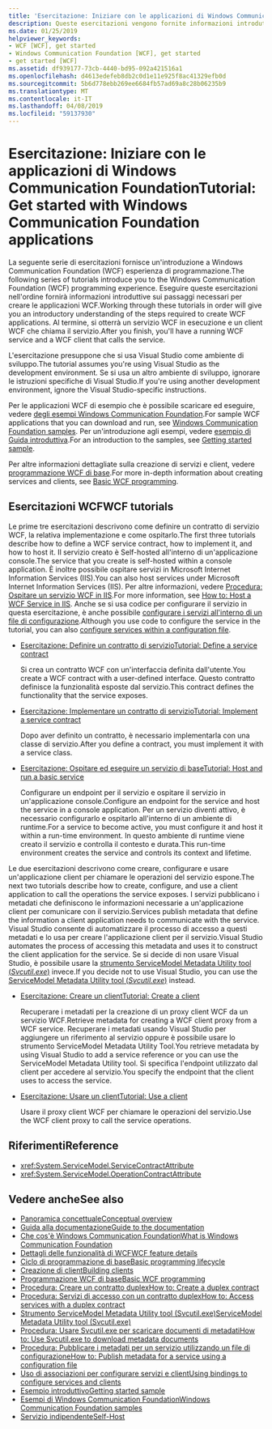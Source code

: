 ```yaml
---
title: 'Esercitazione: Iniziare con le applicazioni di Windows Communication Foundation'
description: Queste esercitazioni vengono fornite informazioni introduttive per la creazione di applicazioni WCF.
ms.date: 01/25/2019
helpviewer_keywords:
- WCF [WCF], get started
- Windows Communication Foundation [WCF], get started
- get started [WCF]
ms.assetid: df939177-73cb-4440-bd95-092a421516a1
ms.openlocfilehash: d4613edefeb8db2c0d1e11e925f8ac41329efb0d
ms.sourcegitcommit: 5b6d778ebb269ee6684fb57ad69a8c28b06235b9
ms.translationtype: MT
ms.contentlocale: it-IT
ms.lasthandoff: 04/08/2019
ms.locfileid: "59137930"
---
```

# <a name="tutorial-get-started-with-windows-communication-foundation-applications"></a><span data-ttu-id="b9edb-103">Esercitazione: Iniziare con le applicazioni di Windows Communication Foundation</span><span class="sxs-lookup"><span data-stu-id="b9edb-103">Tutorial: Get started with Windows Communication Foundation applications</span></span>
<span data-ttu-id="b9edb-104">La seguente serie di esercitazioni fornisce un'introduzione a Windows Communication Foundation (WCF) esperienza di programmazione.</span><span class="sxs-lookup"><span data-stu-id="b9edb-104">The following series of tutorials introduce you to the Windows Communication Foundation (WCF) programming experience.</span></span> <span data-ttu-id="b9edb-105">Eseguire queste esercitazioni nell'ordine fornirà informazioni introduttive sui passaggi necessari per creare le applicazioni WCF.</span><span class="sxs-lookup"><span data-stu-id="b9edb-105">Working through these tutorials in order will give you an introductory understanding of the steps required to create WCF applications.</span></span> <span data-ttu-id="b9edb-106">Al termine, si otterrà un servizio WCF in esecuzione e un client WCF che chiama il servizio.</span><span class="sxs-lookup"><span data-stu-id="b9edb-106">After you finish, you'll have a running WCF service and a WCF client that calls the service.</span></span> 

<span data-ttu-id="b9edb-107">L'esercitazione presuppone che si usa Visual Studio come ambiente di sviluppo.</span><span class="sxs-lookup"><span data-stu-id="b9edb-107">The tutorial assumes you're using Visual Studio as the development environment.</span></span> <span data-ttu-id="b9edb-108">Se si usa un altro ambiente di sviluppo, ignorare le istruzioni specifiche di Visual Studio.</span><span class="sxs-lookup"><span data-stu-id="b9edb-108">If you're using another development environment, ignore the Visual Studio-specific instructions.</span></span> 

<span data-ttu-id="b9edb-109">Per le applicazioni WCF di esempio che è possibile scaricare ed eseguire, vedere [degli esempi Windows Communication Foundation](samples/index.md).</span><span class="sxs-lookup"><span data-stu-id="b9edb-109">For sample WCF applications that you can download and run, see [Windows Communication Foundation samples](samples/index.md).</span></span> <span data-ttu-id="b9edb-110">Per un'introduzione agli esempi, vedere [esempio di Guida introduttiva](samples/getting-started-sample.md).</span><span class="sxs-lookup"><span data-stu-id="b9edb-110">For an introduction to the samples, see [Getting started sample](samples/getting-started-sample.md).</span></span>

<span data-ttu-id="b9edb-111">Per altre informazioni dettagliate sulla creazione di servizi e client, vedere [programmazione WCF di base](basic-wcf-programming.md).</span><span class="sxs-lookup"><span data-stu-id="b9edb-111">For more in-depth information about creating services and clients, see [Basic WCF programming](basic-wcf-programming.md).</span></span>

## <a name="wcf-tutorials"></a><span data-ttu-id="b9edb-112">Esercitazioni WCF</span><span class="sxs-lookup"><span data-stu-id="b9edb-112">WCF tutorials</span></span>

<span data-ttu-id="b9edb-113">Le prime tre esercitazioni descrivono come definire un contratto di servizio WCF, la relativa implementazione e come ospitarlo.</span><span class="sxs-lookup"><span data-stu-id="b9edb-113">The first three tutorials describe how to define a WCF service contract, how to implement it, and how to host it.</span></span> <span data-ttu-id="b9edb-114">Il servizio creato è Self-hosted all'interno di un'applicazione console.</span><span class="sxs-lookup"><span data-stu-id="b9edb-114">The service that you create is self-hosted within a console application.</span></span> <span data-ttu-id="b9edb-115">È inoltre possibile ospitare servizi in Microsoft Internet Information Services (IIS).</span><span class="sxs-lookup"><span data-stu-id="b9edb-115">You can also host services under Microsoft Internet Information Services (IIS).</span></span> <span data-ttu-id="b9edb-116">Per altre informazioni, vedere [Procedura: Ospitare un servizio WCF in IIS](feature-details/how-to-host-a-wcf-service-in-iis.md).</span><span class="sxs-lookup"><span data-stu-id="b9edb-116">For more information, see [How to: Host a WCF Service in IIS](feature-details/how-to-host-a-wcf-service-in-iis.md).</span></span> <span data-ttu-id="b9edb-117">Anche se si usa codice per configurare il servizio in questa esercitazione, è anche possibile [configurare i servizi all'interno di un file di configurazione](configuring-services-using-configuration-files.md).</span><span class="sxs-lookup"><span data-stu-id="b9edb-117">Although you use code to configure the service in the tutorial, you can also [configure services within a configuration file](configuring-services-using-configuration-files.md).</span></span> 

- [<span data-ttu-id="b9edb-118">Esercitazione: Definire un contratto di servizio</span><span class="sxs-lookup"><span data-stu-id="b9edb-118">Tutorial: Define a service contract</span></span>](how-to-define-a-wcf-service-contract.md)

    <span data-ttu-id="b9edb-119">Si crea un contratto WCF con un'interfaccia definita dall'utente.</span><span class="sxs-lookup"><span data-stu-id="b9edb-119">You create a WCF contract with a user-defined interface.</span></span> <span data-ttu-id="b9edb-120">Questo contratto definisce la funzionalità esposte dal servizio.</span><span class="sxs-lookup"><span data-stu-id="b9edb-120">This contract defines the functionality that the service exposes.</span></span>

- [<span data-ttu-id="b9edb-121">Esercitazione: Implementare un contratto di servizio</span><span class="sxs-lookup"><span data-stu-id="b9edb-121">Tutorial: Implement a service contract</span></span>](how-to-implement-a-wcf-contract.md)

    <span data-ttu-id="b9edb-122">Dopo aver definito un contratto, è necessario implementarla con una classe di servizio.</span><span class="sxs-lookup"><span data-stu-id="b9edb-122">After you define a contract, you must implement it with a service class.</span></span>

- [<span data-ttu-id="b9edb-123">Esercitazione: Ospitare ed eseguire un servizio di base</span><span class="sxs-lookup"><span data-stu-id="b9edb-123">Tutorial: Host and run a basic service</span></span>](how-to-host-and-run-a-basic-wcf-service.md)

    <span data-ttu-id="b9edb-124">Configurare un endpoint per il servizio e ospitare il servizio in un'applicazione console.</span><span class="sxs-lookup"><span data-stu-id="b9edb-124">Configure an endpoint for the service and host the service in a console application.</span></span> <span data-ttu-id="b9edb-125">Per un servizio diventi attivo, è necessario configurarlo e ospitarlo all'interno di un ambiente di runtime.</span><span class="sxs-lookup"><span data-stu-id="b9edb-125">For a service to become active, you must configure it and host it within a run-time environment.</span></span> <span data-ttu-id="b9edb-126">In questo ambiente di runtime viene creato il servizio e controlla il contesto e durata.</span><span class="sxs-lookup"><span data-stu-id="b9edb-126">This run-time environment creates the service and controls its context and lifetime.</span></span>

<span data-ttu-id="b9edb-127">Le due esercitazioni descrivono come creare, configurare e usare un'applicazione client per chiamare le operazioni del servizio espone.</span><span class="sxs-lookup"><span data-stu-id="b9edb-127">The next two tutorials describe how to create, configure, and use a client application to call the operations the service exposes.</span></span> <span data-ttu-id="b9edb-128">I servizi pubblicano i metadati che definiscono le informazioni necessarie a un'applicazione client per comunicare con il servizio.</span><span class="sxs-lookup"><span data-stu-id="b9edb-128">Services publish metadata that define the information a client application needs to communicate with the service.</span></span> <span data-ttu-id="b9edb-129">Visual Studio consente di automatizzare il processo di accesso a questi metadati e lo usa per creare l'applicazione client per il servizio.</span><span class="sxs-lookup"><span data-stu-id="b9edb-129">Visual Studio automates the process of accessing this metadata and uses it to construct the client application for the service.</span></span> <span data-ttu-id="b9edb-130">Se si decide di non usare Visual Studio, è possibile usare la [strumento ServiceModel Metadata Utility tool (*Svcutil.exe*)](servicemodel-metadata-utility-tool-svcutil-exe.md) invece.</span><span class="sxs-lookup"><span data-stu-id="b9edb-130">If you decide not to use Visual Studio, you can use the [ServiceModel Metadata Utility tool (*Svcutil.exe*)](servicemodel-metadata-utility-tool-svcutil-exe.md) instead.</span></span>

- [<span data-ttu-id="b9edb-131">Esercitazione: Creare un client</span><span class="sxs-lookup"><span data-stu-id="b9edb-131">Tutorial: Create a client</span></span>](how-to-create-a-wcf-client.md)

    <span data-ttu-id="b9edb-132">Recuperare i metadati per la creazione di un proxy client WCF da un servizio WCF.</span><span class="sxs-lookup"><span data-stu-id="b9edb-132">Retrieve metadata for creating a WCF client proxy from a WCF service.</span></span> <span data-ttu-id="b9edb-133">Recuperare i metadati usando Visual Studio per aggiungere un riferimento al servizio oppure è possibile usare lo strumento ServiceModel Metadata Utility Tool.</span><span class="sxs-lookup"><span data-stu-id="b9edb-133">You retrieve metadata by using Visual Studio to add a service reference or you can use the ServiceModel Metadata Utility tool.</span></span> <span data-ttu-id="b9edb-134">Si specifica l'endpoint utilizzato dal client per accedere al servizio.</span><span class="sxs-lookup"><span data-stu-id="b9edb-134">You specify the endpoint that the client uses to access the service.</span></span>

- [<span data-ttu-id="b9edb-135">Esercitazione: Usare un client</span><span class="sxs-lookup"><span data-stu-id="b9edb-135">Tutorial: Use a client</span></span>](how-to-use-a-wcf-client.md)

    <span data-ttu-id="b9edb-136">Usare il proxy client WCF per chiamare le operazioni del servizio.</span><span class="sxs-lookup"><span data-stu-id="b9edb-136">Use the WCF client proxy to call the service operations.</span></span>

## <a name="reference"></a><span data-ttu-id="b9edb-137">Riferimenti</span><span class="sxs-lookup"><span data-stu-id="b9edb-137">Reference</span></span>

- <xref:System.ServiceModel.ServiceContractAttribute>
- <xref:System.ServiceModel.OperationContractAttribute>

## <a name="see-also"></a><span data-ttu-id="b9edb-138">Vedere anche</span><span class="sxs-lookup"><span data-stu-id="b9edb-138">See also</span></span>

- [<span data-ttu-id="b9edb-139">Panoramica concettuale</span><span class="sxs-lookup"><span data-stu-id="b9edb-139">Conceptual overview</span></span>](conceptual-overview.md)
- [<span data-ttu-id="b9edb-140">Guida alla documentazione</span><span class="sxs-lookup"><span data-stu-id="b9edb-140">Guide to the documentation</span></span>](guide-to-the-documentation.md)
- [<span data-ttu-id="b9edb-141">Che cos'è Windows Communication Foundation</span><span class="sxs-lookup"><span data-stu-id="b9edb-141">What is Windows Communication Foundation</span></span>](whats-wcf.md)
- [<span data-ttu-id="b9edb-142">Dettagli delle funzionalità di WCF</span><span class="sxs-lookup"><span data-stu-id="b9edb-142">WCF feature details</span></span>](feature-details/index.md)
- [<span data-ttu-id="b9edb-143">Ciclo di programmazione di base</span><span class="sxs-lookup"><span data-stu-id="b9edb-143">Basic programming lifecycle</span></span>](basic-programming-lifecycle.md)
- [<span data-ttu-id="b9edb-144">Creazione di client</span><span class="sxs-lookup"><span data-stu-id="b9edb-144">Building clients</span></span>](building-clients.md)
- [<span data-ttu-id="b9edb-145">Programmazione WCF di base</span><span class="sxs-lookup"><span data-stu-id="b9edb-145">Basic WCF programming</span></span>](basic-wcf-programming.md)
- [<span data-ttu-id="b9edb-146">Procedura: Creare un contratto duplex</span><span class="sxs-lookup"><span data-stu-id="b9edb-146">How to: Create a duplex contract</span></span>](feature-details/how-to-create-a-duplex-contract.md)
- [<span data-ttu-id="b9edb-147">Procedura: Servizi di accesso con un contratto duplex</span><span class="sxs-lookup"><span data-stu-id="b9edb-147">How to: Access services with a duplex contract</span></span>](feature-details/how-to-access-services-with-a-duplex-contract.md)
- [<span data-ttu-id="b9edb-148">Strumento ServiceModel Metadata Utility tool (Svcutil.exe)</span><span class="sxs-lookup"><span data-stu-id="b9edb-148">ServiceModel Metadata Utility tool (Svcutil.exe)</span></span>](servicemodel-metadata-utility-tool-svcutil-exe.md)
- [<span data-ttu-id="b9edb-149">Procedura: Usare Svcutil.exe per scaricare documenti di metadati</span><span class="sxs-lookup"><span data-stu-id="b9edb-149">How to: Use Svcutil.exe to download metadata documents</span></span>](feature-details/how-to-use-svcutil-exe-to-download-metadata-documents.md)
- [<span data-ttu-id="b9edb-150">Procedura: Pubblicare i metadati per un servizio utilizzando un file di configurazione</span><span class="sxs-lookup"><span data-stu-id="b9edb-150">How to: Publish metadata for a service using a configuration file</span></span>](feature-details/how-to-publish-metadata-for-a-service-using-a-configuration-file.md)
- [<span data-ttu-id="b9edb-151">Uso di associazioni per configurare servizi e client</span><span class="sxs-lookup"><span data-stu-id="b9edb-151">Using bindings to configure services and clients</span></span>](using-bindings-to-configure-services-and-clients.md)
- [<span data-ttu-id="b9edb-152">Esempio introduttivo</span><span class="sxs-lookup"><span data-stu-id="b9edb-152">Getting started sample</span></span>](samples/getting-started-sample.md)
- [<span data-ttu-id="b9edb-153">Esempi di Windows Communication Foundation</span><span class="sxs-lookup"><span data-stu-id="b9edb-153">Windows Communication Foundation samples</span></span>](samples/index.md)
- [<span data-ttu-id="b9edb-154">Servizio indipendente</span><span class="sxs-lookup"><span data-stu-id="b9edb-154">Self-Host</span></span>](samples/self-host.md)
